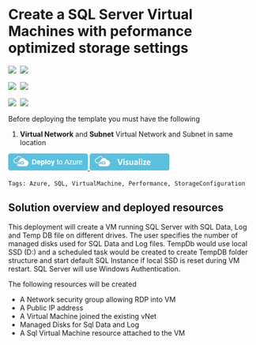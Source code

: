 # Create a SQL Server Virtual Machines with peformance optimized storage settings

<IMG SRC="https://azurequickstartsservice.blob.core.windows.net/badges/101-sql-vm-new-storage/PublicLastTestDate.svg" />&nbsp;
<IMG SRC="https://azurequickstartsservice.blob.core.windows.net/badges/101-sql-vm-new-storage/PublicDeployment.svg" />&nbsp;

<IMG SRC="https://azurequickstartsservice.blob.core.windows.net/badges/101-sql-vm-new-storage/FairfaxLastTestDate.svg" />&nbsp;
<IMG SRC="https://azurequickstartsservice.blob.core.windows.net/badges/101-sql-vm-new-storage/FairfaxDeployment.svg" />&nbsp;

<IMG SRC="https://azurequickstartsservice.blob.core.windows.net/badges/101-sql-vm-new-storage/BestPracticeResult.svg" />&nbsp;
<IMG SRC="https://azurequickstartsservice.blob.core.windows.net/badges/101-sql-vm-new-storage/CredScanResult.svg" />&nbsp;

Before deploying the template you must have the following

1. **Virtual Network** and **Subnet** Virtual Network and Subnet in same location

<a href="https://portal.azure.com/#create/Microsoft.Template/uri/https%3A%2F%2Fraw.githubusercontent.com%2Fd13g0s0uz4%2Fazure-quickstart-templates%2Fmaster%2F101-sql-vm-new-storage%2Fazuredeploy.json" target="_blank">
    <img src="https://raw.githubusercontent.com/Azure/azure-quickstart-templates/master/1-CONTRIBUTION-GUIDE/images/deploytoazure.png"/>
</a>
<a href="http://armviz.io/#/?load=https%3A%2F%2Fraw.githubusercontent.com%2Fd13g0s0uz4%2Fazure-quickstart-templates%2Fmaster%2F101-sql-vm-new-storage%2Fazuredeploy.json" target="_blank">
    <img src="https://raw.githubusercontent.com/Azure/azure-quickstart-templates/master/1-CONTRIBUTION-GUIDE/images/visualizebutton.png"/>
</a>

`Tags: Azure, SQL, VirtualMachine, Performance, StorageConfiguration`

## Solution overview and deployed resources

This deployment will create a VM running SQL Server with SQL Data, Log and Temp DB file on different drives.
The user specifies the number of managed disks used for SQL Data and Log files.
TempDb would use local SSD (D:) and a scheduled task would be created to create TempDB folder structure and start default SQL Instance if local SSD is reset during VM restart. 
SQL Server will use Windows Authentication.

The following resources will be created
 - A Network security group allowing RDP into VM
 - A Public IP address
 - A Virtual Machine joined the existing vNet
 - Managed Disks for Sql Data and Log 
 - A Sql Virtual Machine resource attached to the VM

